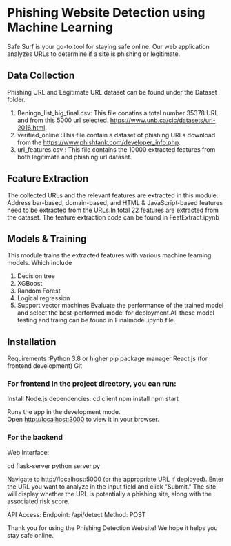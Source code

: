 # Phishing Website Detection using Machine Learning

Safe Surf is your go-to tool for staying safe online. Our web application analyzes URLs to determine if a site is phishing or legitimate.

## Data Collection

Phishing URL and Legitimate URL dataset can be found under the Dataset folder.
1. Beningn_list_big_final.csv: This file conatins a total number 35378 URL and from this 5000 url selected. https://www.unb.ca/cic/datasets/url-2016.html.
2. verified_online :This file contain a dataset of phishing URLs download from the https://www.phishtank.com/developer_info.php.
3. url_features.csv : This file contains the 10000 extracted features from both legitimate and phishing url dataset.

## Feature Extraction

The collected URLs and the relevant features are extracted in this module. Address bar-based, domain-based, and HTML & JavaScript-based features need to be extracted from the URLs.In total 22 features are extracted from the dataset.
The feature extraction code can be found in FeatExtract.ipynb 


## Models & Training

This module trains the extracted features with various machine learning models. Which include 
1. Decision tree
2. XGBoost
3. Random Forest
4. Logical regression 
5. Support vector machines
Evaluate the performance of the trained model and select the best-performed model for deployment.All these model testing and traing can be found in Finalmodel.ipynb file.

## Installation

Requirements :Python 3.8 or higher
pip package manager
React js (for frontend development)
Git

### For frontend In the project directory, you can run:

Install Node.js dependencies:
cd client
npm install 
npm start

Runs the app in the development mode.\
Open [http://localhost:3000](http://localhost:3000) to view it in your browser.

### For the backend
Web Interface:

cd flask-server
python server.py

Navigate to http://localhost:5000 (or the appropriate URL if deployed).
Enter the URL you want to analyze in the input field and click "Submit."
The site will display whether the URL is potentially a phishing site, along with the associated risk score.

API Access:
Endpoint: /api/detect
Method: POST


Thank you for using the Phishing Detection Website! We hope it helps you stay safe online.







